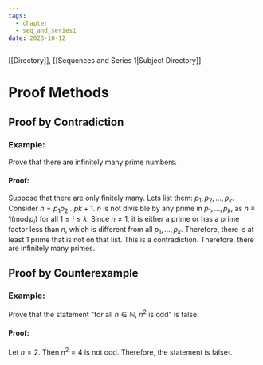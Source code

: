 ```yaml
---
tags:
  - chapter
  - seq_and_series1
date: 2023-10-12
---
```

[[Directory]], [[Sequences and Series 1|Subject Directory]]
# Proof Methods
## Proof by Contradiction
### Example:
Prove that there are infinitely many prime numbers.

#### Proof:
Suppose that there are only finitely many. Lets list them: $p_{1},p_{2},\,\dots,\,p_{k}$. Consider $n=p_{1}p_{2}\dots pk+1$. $n$ is not divisible by any prime in $p_{1},\,\dots,\,p_{k}$, as $n\equiv1 (\operatorname{mod} p_{i})$ for all $1\leq i\leq k$. Since $n\neq 1$, it is either a prime or has a prime factor less than $n$, which is different from all $p_{1},\,\dots,\,p_{k}$. Therefore, there is at least 1 prime that is not on that list. This is a contradiction. Therefore, there are infinitely many primes.

## Proof by Counterexample
### Example:
Prove that the statement "for all $n \in \mathbb{N}$, $n^{2}$ is odd" is false.

#### Proof:
Let $n=2$. Then $n^{2}=4$ is not odd. Therefore, the statement is false$\square$.